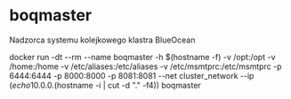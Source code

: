 # boqmaster
Nadzorca systemu kolejkowego klastra BlueOcean

docker run -dt --rm --name boqmaster -h $(hostname -f) -v /opt:/opt -v /home:/home -v /etc/aliases:/etc/aliases -v /etc/msmtprc:/etc/msmtprc -p 6444:6444 -p 8000:8000 -p 8081:8081  --net cluster_network --ip $(echo 10.0.0.$(hostname -i | cut -d "." -f4)) boqmaster

